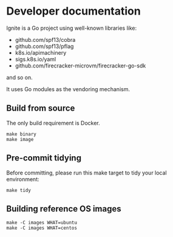 # Developer documentation

Ignite is a Go project using well-known libraries like:

 - github.com/spf13/cobra
 - github.com/spf13/pflag
 - k8s.io/apimachinery
 - sigs.k8s.io/yaml
 - github.com/firecracker-microvm/firecracker-go-sdk

and so on.

It uses Go modules as the vendoring mechanism.

## Build from source

The only build requirement is Docker.

```console
make binary
make image
```

## Pre-commit tidying

Before committing, please run this make target to tidy your local environment:

```console
make tidy
```

## Building reference OS images

```console
make -C images WHAT=ubuntu
make -C images WHAT=centos
```
